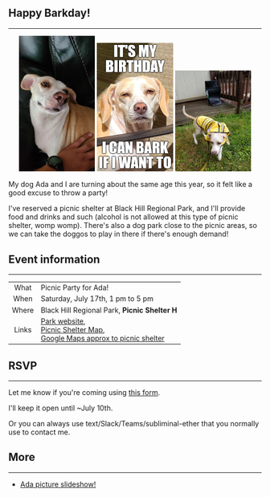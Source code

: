 
## Happy Barkday!

----------------------------------

<p float="left" align="center">
    <img src="pics/ada-1.jpg" alt="It's my birthday!" width="30%" height="40%"/>
    <img src="pics/ada-bday-meme.jpg" alt="It's my birthday!" width="30%" height="40%"/>
    <img src="pics/ada-2.jpg" alt="It's my birthday!" width="30%" height="40%"/>
</p>

My dog Ada and I are turning about the same age this year, so it felt like a good excuse to throw a party!

I've reserved a picnic shelter at Black Hill Regional Park, and I'll provide food and drinks and such (alcohol is not allowed at this type of picnic shelter, womp womp).  There's also a dog park close to the picnic areas, so we can take the doggos to play in there if there's enough demand!


## Event information
----------------------------------

| |     |
| :---:        |    :----   |
| What | Picnic Party for Ada! |
| When | Saturday, July 17th, 1 pm to 5 pm |
| Where| Black Hill Regional Park, **Picnic Shelter H** |
| Links | [Park website](https://www.montgomeryparks.org/parks-and-trails/black-hill-regional-park/),<br />[Picnic Shelter Map](https://www.montgomeryparks.org/resources/black-hill-regional-park-picnic-shelter-map/),<br />[Google Maps approx to picnic shelter](https://goo.gl/maps/DTmQSrPd8toy8eRC6)|


## RSVP
----------------------------------

Let me know if you're coming using [this form](https://docs.google.com/forms/d/e/1FAIpQLScaC225kOC1HwxtNEOYj1iCfuS7g22IfTUn26rNmp6QscNyZA/viewform).

I'll keep it open until ~July 10th.

Or you can always use text/Slack/Teams/subliminal-ether that you normally use to contact me.

## More
----------------------------------

- [Ada picture slideshow!](https://mayankles.github.io/ada-picnic-party/slideshow.html)




